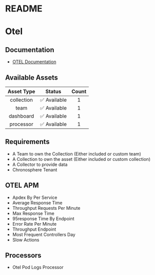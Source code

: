 
README
======

# Otel



## Documentation

- [OTEL Documentation](https://opentelemetry.io/docs/)

## Available Assets

|Asset Type|Status|Count|
| :---: | :---: | :---: |
|collection|✅ Available|1|
|team|✅ Available|1|
|dashboard|✅ Available|1|
|processor|✅ Available|1|

## Requirements

- A Team to own the Collection (Either included or custom team)
- A Collection to own the asset (Either included or custom collection)
- A Collector to provide data
- Chronosphere Tenant

## OTEL APM

- Apdex By Per Service
- Average Response Time
- Throughput Requests Per Minute
- Max Response Time
- 95response Time By Endpoint
- Error Rate Per Minute
- Throughput Endpoint
- Most Frequent Controllers Day
- Slow Actions

## Processors

- Otel Pod Logs Processor
